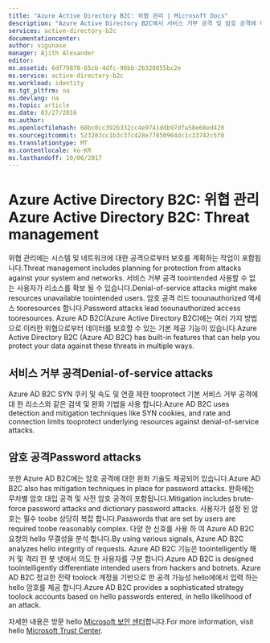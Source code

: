 ```yaml
---
title: "Azure Active Directory B2C: 위협 관리 | Microsoft Docs"
description: "Azure Active Directory B2C에서 서비스 거부 공격 및 암호 공격에 대한 검색 및 완화 기법을 알아봅니다."
services: active-directory-b2c
documentationcenter: 
author: vigunase
manager: Ajith Alexander
editor: 
ms.assetid: 6df79878-65cb-4dfc-98bb-2b328055bc2e
ms.service: active-directory-b2c
ms.workload: identity
ms.tgt_pltfrm: na
ms.devlang: na
ms.topic: article
ms.date: 03/27/2016
ms.author: 
ms.openlocfilehash: 60bc0cc392b332cc4e9741ddb97dfa58e68ed420
ms.sourcegitcommit: 523283cc1b3c37c428e77850964dc1c33742c5f0
ms.translationtype: MT
ms.contentlocale: ko-KR
ms.lasthandoff: 10/06/2017
---
```

# <a name="azure-active-directory-b2c-threat-management"></a><span data-ttu-id="a3ab4-103">Azure Active Directory B2C: 위협 관리</span><span class="sxs-lookup"><span data-stu-id="a3ab4-103">Azure Active Directory B2C: Threat management</span></span>

<span data-ttu-id="a3ab4-104">위협 관리에는 시스템 및 네트워크에 대한 공격으로부터 보호를 계획하는 작업이 포함됩니다.</span><span class="sxs-lookup"><span data-stu-id="a3ab4-104">Threat management includes planning for protection from attacks against your system and networks.</span></span> <span data-ttu-id="a3ab4-105">서비스 거부 공격 toointended 사용할 수 없는 사용자가 리소스를 확보 될 수 있습니다.</span><span class="sxs-lookup"><span data-stu-id="a3ab4-105">Denial-of-service attacks might make resources unavailable toointended users.</span></span> <span data-ttu-id="a3ab4-106">암호 공격 리드 toounauthorized 액세스 tooresources 합니다.</span><span class="sxs-lookup"><span data-stu-id="a3ab4-106">Password attacks lead toounauthorized access tooresources.</span></span> <span data-ttu-id="a3ab4-107">Azure AD B2C(Azure Active Directory B2C)에는 여러 가지 방법으로 이러한 위협으로부터 데이터를 보호할 수 있는 기본 제공 기능이 있습니다.</span><span class="sxs-lookup"><span data-stu-id="a3ab4-107">Azure Active Directory B2C (Azure AD B2C) has built-in features that can help you protect your data against these threats in multiple ways.</span></span>

## <a name="denial-of-service-attacks"></a><span data-ttu-id="a3ab4-108">서비스 거부 공격</span><span class="sxs-lookup"><span data-stu-id="a3ab4-108">Denial-of-service attacks</span></span>

<span data-ttu-id="a3ab4-109">Azure AD B2C SYN 쿠키 및 속도 및 연결 제한 tooprotect 기본 서비스 거부 공격에 대 한 리소스와 같은 검색 및 완화 기법을 사용 합니다.</span><span class="sxs-lookup"><span data-stu-id="a3ab4-109">Azure AD B2C uses detection and mitigation techniques like SYN cookies, and rate and connection limits tooprotect underlying resources against denial-of-service attacks.</span></span>

## <a name="password-attacks"></a><span data-ttu-id="a3ab4-110">암호 공격</span><span class="sxs-lookup"><span data-stu-id="a3ab4-110">Password attacks</span></span>

<span data-ttu-id="a3ab4-111">또한 Azure AD B2C에는 암호 공격에 대한 완화 기술도 제공되어 있습니다.</span><span class="sxs-lookup"><span data-stu-id="a3ab4-111">Azure AD B2C also has mitigation techniques in place for password attacks.</span></span> <span data-ttu-id="a3ab4-112">완화에는 무차별 암호 대입 공격 및 사전 암호 공격이 포함됩니다.</span><span class="sxs-lookup"><span data-stu-id="a3ab4-112">Mitigation includes brute-force password attacks and dictionary password attacks.</span></span> <span data-ttu-id="a3ab4-113">사용자가 설정 된 암호는 필수 toobe 상당히 복잡 합니다.</span><span class="sxs-lookup"><span data-stu-id="a3ab4-113">Passwords that are set by users are required toobe reasonably complex.</span></span> <span data-ttu-id="a3ab4-114">다양 한 신호를 사용 하 여 Azure AD B2C 요청의 hello 무결성을 분석 합니다.</span><span class="sxs-lookup"><span data-stu-id="a3ab4-114">By using various signals, Azure AD B2C analyzes hello integrity of requests.</span></span> <span data-ttu-id="a3ab4-115">Azure AD B2C 기능은 toointelligently 해커 및 격리 한 봇 넷에서 의도 한 사용자를 구분 합니다.</span><span class="sxs-lookup"><span data-stu-id="a3ab4-115">Azure AD B2C is designed toointelligently differentiate intended users from hackers and botnets.</span></span> <span data-ttu-id="a3ab4-116">Azure AD B2C 정교한 전략 toolock 계정을 기반으로 한 공격 가능성 hello에에서 입력 하는 hello 암호를 제공 합니다.</span><span class="sxs-lookup"><span data-stu-id="a3ab4-116">Azure AD B2C provides a sophisticated strategy toolock accounts based on hello passwords entered, in hello likelihood of an attack.</span></span>

<span data-ttu-id="a3ab4-117">자세한 내용은 방문 hello [Microsoft 보안 센터](https://www.microsoft.com/trustcenter/security/threatmanagement)합니다.</span><span class="sxs-lookup"><span data-stu-id="a3ab4-117">For more information, visit hello [Microsoft Trust Center](https://www.microsoft.com/trustcenter/security/threatmanagement).</span></span>

